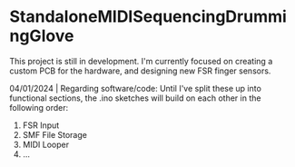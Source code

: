 # StandaloneMIDISequencingDrummingGlove

This project is still in development. I'm currently focused on creating a custom PCB for the hardware, and designing new FSR finger sensors. 



04/01/2024 | Regarding software/code:
Until I've split these up into functional sections, the .ino sketches will build on each other in the following order:
1) FSR Input
2) SMF File Storage
3) MIDI Looper
4) ...
